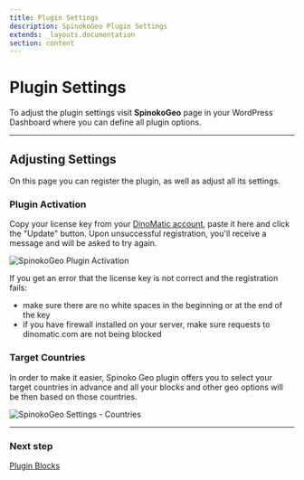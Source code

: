 ```yaml
---
title: Plugin Settings
description: SpinokoGeo Plugin Settings
extends: _layouts.documentation
section: content
---
```


# Plugin Settings

To adjust the plugin settings visit **SpinokoGeo** page in your WordPress Dashboard where you can define all plugin options.

---

## Adjusting Settings

On this page you can register the plugin, as well as adjust all its settings.

### Plugin Activation

Copy your license key from your [DinoMatic account](https://dinomatic.com/account), paste it here and click the "Update" button.
Upon unsuccessful registration, you'll receive a message and will be asked to try again.

![SpinokoGeo Plugin Activation](https://media.dinomatic.com/images/docs/spinoko-geo/spinoko-geo-settings--registration.jpg)

If you get an error that the license key is not correct and the registration fails:

- make sure there are no white spaces in the beginning or at the end of the key
- if you have firewall installed on your server, make sure requests to dinomatic.com are not being blocked

### Target Countries

In order to make it easier, Spinoko Geo plugin offers you to select your target countries in advance and all your blocks and other geo options will be then based on those countries.

![SpinokoGeo Settings - Countries](https://media.dinomatic.com/images/docs/spinoko-geo/spinoko-geo-settings--countries.jpg)

---

### Next step

[Plugin Blocks](/docs/spinoko-geo/blocks/)
